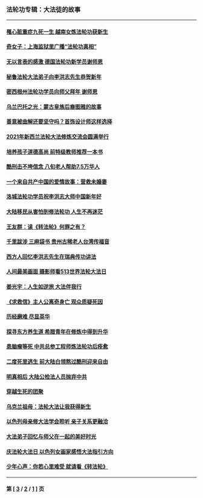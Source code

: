 ### 法轮功专辑：大法徒的故事
---
#### [罹心脏重症九死一生 越南女炼法轮功获新生](../../pages/nf1147481/n13732766.md?07310430) 
#### [奇女子：上海监狱里广播“法轮功真相”](../../pages/nf1147481/n13726443.md?07310430) 
#### [无以言表的感激 德国法轮功新学员谢师恩](../../pages/nf1147481/n13543790.md?07310430) 
#### [秘鲁法轮大法弟子向李洪志先生恭贺新年](../../pages/nf1147481/n13540182.md?07310430) 
#### [密西根州法轮功学员向师父拜年 谢师恩](../../pages/nf1147481/n13538183.md?07310430) 
#### [乌兰巴托之光：蒙古皇族后裔图雅的故事](../../pages/nf1147481/n13155759.md?07310430) 
#### [善意被曲解还要坚守吗？首饰设计师这样选择](../../pages/nf1147481/n13077575.md?07310430) 
#### [2021年新西兰法轮大法修炼交流会圆满举行](../../pages/nf1147481/n13033149.md?07310430) 
#### [培养孩子道德高尚 前特级教师推荐一本书](../../pages/nf1147481/n12938640.md?07310430) 
#### [酷刑击不垮信念 八旬老人帮助7.5万华人](../../pages/nf1147481/n12880712.md?07310430) 
#### [一个来自共产中国的爱情故事：营救未婚妻](../../pages/nf1147481/n12778386.md?07310430) 
#### [洛城法轮功学员祝李洪志大师中国新年好](../../pages/nf1147481/n12724685.md?07310430) 
#### [大陆移民从害怕到修法轮功 人生不再迷茫](../../pages/nf1147481/n12414325.md?07310430) 
#### [王友群：读《转法轮》何罪之有？](../../pages/nf1147481/n12408647.md?07310430) 
#### [千里跋涉 三麻袋书 贵州古稀老人台湾传福音](../../pages/nf1147481/n12198750.md?07310430) 
#### [西方人回忆李洪志先生在瑞典传功讲法](../../pages/nf1147481/n12099607.md?07310430) 
#### [人间最美画面 摄影师看513世界法轮大法日](../../pages/nf1147481/n12094118.md?07310430) 
#### [姜光宇：人生如逆旅 大法伴我行](../../pages/nf1147481/n12088664.md?07310430) 
#### [《求救信》主人公离奇身亡 观众质疑死因](../../pages/nf1147481/n11845215.md?07310430) 
#### [历经磨难 尽显英华](../../pages/nf1147481/n11723297.md?07310430) 
#### [探寻东方养生道 希腊青年在修炼中得到升华](../../pages/nf1147481/n11494502.md?07310430) 
#### [患脑瘤等死 中共总参工程师炼法轮功后痊愈](../../pages/nf1147481/n11466682.md?07310430) 
#### [二度死里逃生 前大陆白领熬过酷刑迎来自由](../../pages/nf1147481/n11368594.md?07310430) 
#### [明真相后 大陆公检法人员抛弃中共](../../pages/nf1147481/n11358618.md?07310430) 
#### [穿越生死的团聚](../../pages/nf1147481/n11258922.md?07310430) 
#### [乌克兰祖母：法轮大法让我获得新生](../../pages/nf1147481/n11269457.md?07310430) 
#### [以色列母亲修大法学会聆听 亲子关系更融洽](../../pages/nf1147481/n11268195.md?07310430) 
#### [大法弟子回忆与师父在一起的美好时光](../../pages/nf1147481/n11267759.md?07310430) 
#### [庆法轮大法日 以色列女画家感悟大法指引方向](../../pages/nf1147481/n11267735.md?07310430) 
#### [少年心声：你若心里难受 就请看《转法轮》](../../pages/nf1147481/n11267496.md?07310430) 

---
#### 第 [ [3](./3.md?07310430) / [2](./2.md?07310430) / [1](./1.md?07310430) ] 页
